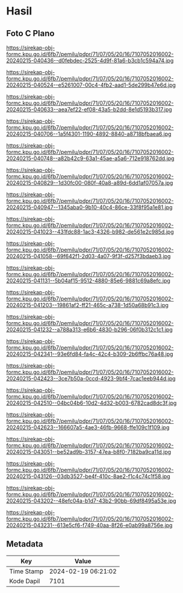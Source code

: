 # Hasil

## Foto C Plano

https://sirekap-obj-formc.kpu.go.id/6fb7/pemilu/pdpr/71/07/05/20/16/7107052016002-20240215-040436--d0febdec-2525-4d9f-81a6-b3cb1c594a74.jpg

https://sirekap-obj-formc.kpu.go.id/6fb7/pemilu/pdpr/71/07/05/20/16/7107052016002-20240215-040524--e5261007-00c4-4fb2-aad1-5de299b47e6d.jpg

https://sirekap-obj-formc.kpu.go.id/6fb7/pemilu/pdpr/71/07/05/20/16/7107052016002-20240215-040633--aea7ef22-ef08-43a5-b2dd-8e1d5193b317.jpg

https://sirekap-obj-formc.kpu.go.id/6fb7/pemilu/pdpr/71/07/05/20/16/7107052016002-20240215-040706--1a5f4301-1190-4892-8840-a8718bfbaea6.jpg

https://sirekap-obj-formc.kpu.go.id/6fb7/pemilu/pdpr/71/07/05/20/16/7107052016002-20240215-040748--a82b42c9-63a1-45ae-a5a6-712e918762dd.jpg

https://sirekap-obj-formc.kpu.go.id/6fb7/pemilu/pdpr/71/07/05/20/16/7107052016002-20240215-040829--1d30fc00-080f-40a8-a89d-6dd1af07057a.jpg

https://sirekap-obj-formc.kpu.go.id/6fb7/pemilu/pdpr/71/07/05/20/16/7107052016002-20240215-040947--1345aba0-9b10-40c4-86ce-33f8f95a1e81.jpg

https://sirekap-obj-formc.kpu.go.id/6fb7/pemilu/pdpr/71/07/05/20/16/7107052016002-20240215-041023--431fdc88-1ac3-4326-b982-de561e2c985d.jpg

https://sirekap-obj-formc.kpu.go.id/6fb7/pemilu/pdpr/71/07/05/20/16/7107052016002-20240215-041058--69f642f1-2d03-4a07-9f3f-d257f3bdaeb3.jpg

https://sirekap-obj-formc.kpu.go.id/6fb7/pemilu/pdpr/71/07/05/20/16/7107052016002-20240215-041131--5b04af15-9512-4880-85e6-9881c69a8efc.jpg

https://sirekap-obj-formc.kpu.go.id/6fb7/pemilu/pdpr/71/07/05/20/16/7107052016002-20240215-041203--19861af2-ff21-465c-a738-1d50a68b91c3.jpg

https://sirekap-obj-formc.kpu.go.id/6fb7/pemilu/pdpr/71/07/05/20/16/7107052016002-20240215-041232--a788a313-e6b6-4830-b296-06f0b312c1c1.jpg

https://sirekap-obj-formc.kpu.go.id/6fb7/pemilu/pdpr/71/07/05/20/16/7107052016002-20240215-042341--93e6fd84-fa4c-42c4-b309-2b6ffbc76a48.jpg

https://sirekap-obj-formc.kpu.go.id/6fb7/pemilu/pdpr/71/07/05/20/16/7107052016002-20240215-042423--3ce7b50a-0ccd-4923-9bf4-7cac1eeb944d.jpg

https://sirekap-obj-formc.kpu.go.id/6fb7/pemilu/pdpr/71/07/05/20/16/7107052016002-20240215-042510--04bc04b6-10d2-4d32-b003-6782cad8dc3f.jpg

https://sirekap-obj-formc.kpu.go.id/6fb7/pemilu/pdpr/71/07/05/20/16/7107052016002-20240215-042623--166607a5-4ae3-46fb-9668-ffe109c1f109.jpg

https://sirekap-obj-formc.kpu.go.id/6fb7/pemilu/pdpr/71/07/05/20/16/7107052016002-20240215-043051--be52ad9b-3157-47ea-b8f0-7182ba9ca11d.jpg

https://sirekap-obj-formc.kpu.go.id/6fb7/pemilu/pdpr/71/07/05/20/16/7107052016002-20240215-043126--03db3527-be4f-410c-8ae2-f1c4c74c1f58.jpg

https://sirekap-obj-formc.kpu.go.id/6fb7/pemilu/pdpr/71/07/05/20/16/7107052016002-20240215-043202--48efc04a-b1d7-43b2-90bb-69df8495a53e.jpg

https://sirekap-obj-formc.kpu.go.id/6fb7/pemilu/pdpr/71/07/05/20/16/7107052016002-20240215-043231--613e5cf6-f749-40aa-8f26-e0ab99a8756e.jpg


## Metadata

| Key        | Value               |
| ---------- | ------------------- |
| Time Stamp | 2024-02-19 06:21:02 |
| Kode Dapil | 7101                |



